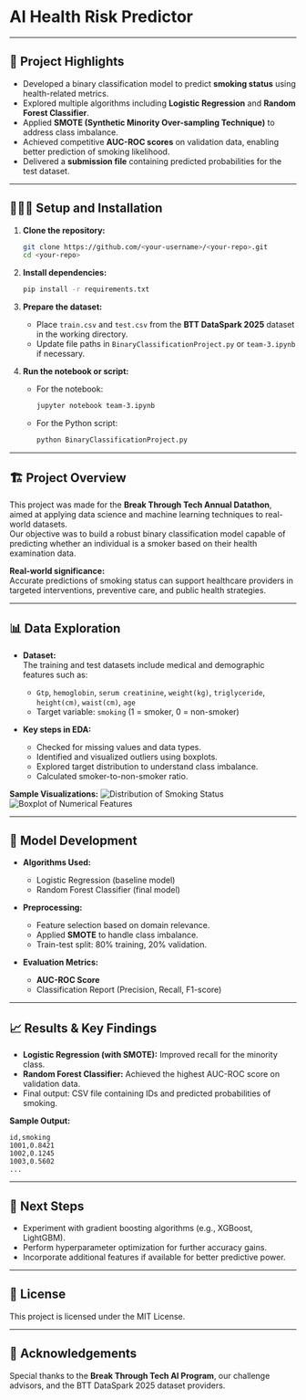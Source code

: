 # AI Health Risk Predictor

---

## 🎯 **Project Highlights**

- Developed a binary classification model to predict **smoking status** using health-related metrics.
- Explored multiple algorithms including **Logistic Regression** and **Random Forest Classifier**.
- Applied **SMOTE (Synthetic Minority Over-sampling Technique)** to address class imbalance.
- Achieved competitive **AUC-ROC scores** on validation data, enabling better prediction of smoking likelihood.
- Delivered a **submission file** containing predicted probabilities for the test dataset.

---

## 👩🏽‍💻 **Setup and Installation**

1. **Clone the repository:**
   ```bash
   git clone https://github.com/<your-username>/<your-repo>.git
   cd <your-repo>
   ```

2. **Install dependencies:**
   ```bash
   pip install -r requirements.txt
   ```

3. **Prepare the dataset:**
   - Place `train.csv` and `test.csv` from the **BTT DataSpark 2025** dataset in the working directory.
   - Update file paths in `BinaryClassificationProject.py` or `team-3.ipynb` if necessary.

4. **Run the notebook or script:**
   - For the notebook:
     ```bash
     jupyter notebook team-3.ipynb
     ```
   - For the Python script:
     ```bash
     python BinaryClassificationProject.py
     ```

---

## 🏗️ **Project Overview**

This project was made for the **Break Through Tech Annual Datathon**, aimed at applying data science and machine learning techniques to real-world datasets.  
Our objective was to build a robust binary classification model capable of predicting whether an individual is a smoker based on their health examination data.

**Real-world significance:**  
Accurate predictions of smoking status can support healthcare providers in targeted interventions, preventive care, and public health strategies.

---

## 📊 **Data Exploration**

- **Dataset:**  
  The training and test datasets include medical and demographic features such as:
  - `Gtp`, `hemoglobin`, `serum creatinine`, `weight(kg)`, `triglyceride`, `height(cm)`, `waist(cm)`, `age`  
  - Target variable: `smoking` (1 = smoker, 0 = non-smoker)

- **Key steps in EDA:**
  - Checked for missing values and data types.
  - Identified and visualized outliers using boxplots.
  - Explored target distribution to understand class imbalance.
  - Calculated smoker-to-non-smoker ratio.

**Sample Visualizations:**
![Distribution of Smoking Status](images/smoking_distribution.png)  
![Boxplot of Numerical Features](images/numerical_features_boxplot.png)

---

## 🧠 **Model Development**

- **Algorithms Used:**
  - Logistic Regression (baseline model)
  - Random Forest Classifier (final model)

- **Preprocessing:**
  - Feature selection based on domain relevance.
  - Applied **SMOTE** to handle class imbalance.
  - Train-test split: 80% training, 20% validation.

- **Evaluation Metrics:**
  - **AUC-ROC Score**
  - Classification Report (Precision, Recall, F1-score)

---

## 📈 **Results & Key Findings**

- **Logistic Regression (with SMOTE):** Improved recall for the minority class.
- **Random Forest Classifier:** Achieved the highest AUC-ROC score on validation data.
- Final output: CSV file containing IDs and predicted probabilities of smoking.

**Sample Output:**
```csv
id,smoking
1001,0.8421
1002,0.1245
1003,0.5602
...
```

---

## 🚀 **Next Steps**

- Experiment with gradient boosting algorithms (e.g., XGBoost, LightGBM).
- Perform hyperparameter optimization for further accuracy gains.
- Incorporate additional features if available for better predictive power.

---

## 📝 **License**

This project is licensed under the MIT License.

---

## 🙏 **Acknowledgements**

Special thanks to the **Break Through Tech AI Program**, our challenge advisors, and the BTT DataSpark 2025 dataset providers.
